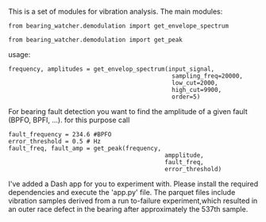  This is a set of modules for vibration analysis. The main modules:

```
from bearing_watcher.demodulation import get_envelope_spectrum
```

```
from bearing_watcher.demodulation import get_peak
```

usage:

```
frequency, amplitudes = get_envelop_spectrum(input_signal,
                                              sampling_freq=20000,
                                              low_cut=2000,
                                              high_cut=9900,
                                              order=5)
```

For bearing fault detection you want to find the amplitude of a given fault (BPFO, BPFI, ...). for this purpose call

```
fault_frequency = 234.6 #BPFO
error_threshold = 0.5 # Hz
fault_freq, fault_amp = get_peak(frequency,
                                            ampplitude,
                                            fault_freq,
                                            error_threshold)
```

I've added a Dash app for you to experiment with. Please install the required dependencies and execute the 'app.py' file. The parquet files include vibration samples derived from a run to-failure experiment,which resulted in an outer race defect in the bearing after approximately the 537th sample.
